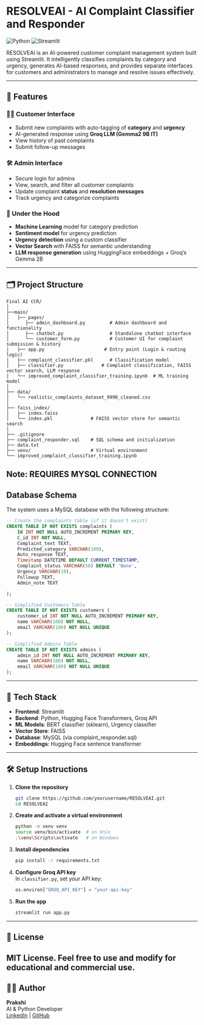 
# RESOLVEAI - AI Complaint Classifier and Responder

![Python](https://img.shields.io/badge/Python-3.10+-blue?logo=python)
![Streamlit](https://img.shields.io/badge/Built%20with-Streamlit-FF4B4B?logo=streamlit&logoColor=white)

RESOLVEAI is an AI-powered customer complaint management system built using Streamlit. It intelligently classifies complaints by category and urgency, generates AI-based responses, and provides separate interfaces for customers and administrators to manage and resolve issues effectively.

---

## 🚀 Features

### 🧑‍💻 Customer Interface
- Submit new complaints with auto-tagging of **category** and **urgency**
- AI-generated response using **Groq LLM (Gemma2 9B IT)**
- View history of past complaints
- Submit follow-up messages

### 🛠️ Admin Interface
- Secure login for admins
- View, search, and filter all customer complaints
- Update complaint **status** and **resolution messages**
- Track urgency and categorize complaints

### 🤖 Under the Hood
- **Machine Learning** model for category prediction
- **Sentiment model** for urgency prediction
- **Urgency detection** using a custom classifier
- **Vector Search** with FAISS for semantic understanding
- **LLM response generation** using HuggingFace embeddings + Groq’s Gemma 2B
---

## 🗂️ Project Structure

```
Final AI CCR/
│
├──main/
│   ├── pages/
│      ├── admin_dashboard.py         # Admin dashboard and functionality
│      ├── chatbot.py                 # Standalone chatbot interface
│      └── customer_form.py           # Customer UI for complaint submission & history
│   ├── app.py                      # Entry point (Login & routing logic)
│   ├── complaint_classifier.pkl      # Classification model
│   ├── classifier.py              # Complaint classification, FAISS vector search, LLM response
│   └── improved_complaint_classifier_training.ipynb  # ML training model
│
├── data/
│   └── realistic_complaints_dataset_9990_cleaned.csv
│
├── faiss_index/
│   ├── index.faiss
│   └── index.pkl              # FAISS vector store for semantic search
│
├── .gitignore
├── complaint_responder.sql    # SQL schema and initialization
├── data.txt
├── venv/                      # Virtual environment
└── improved_complaint_classifier_training.ipynb
```
## Note: REQUIRES MYSQL CONNECTION

## Database Schema

The system uses a MySQL database with the following structure:

```sql
-- Create the complaints table (if it doesn't exist)
CREATE TABLE IF NOT EXISTS complaints (
    Id INT NOT NULL AUTO_INCREMENT PRIMARY KEY,
    C_id INT NOT NULL,
    Complaint_text TEXT,
    Predicted_category VARCHAR(100),
    Auto_response TEXT,
    Timestamp DATETIME DEFAULT CURRENT_TIMESTAMP,
    Complaint_status VARCHAR(50) DEFAULT 'None',
    Urgency VARCHAR(10),
    Followup TEXT,
    Admin_note TEXT

);

-- Simplified Customers Table
CREATE TABLE IF NOT EXISTS customers (
    customer_id INT NOT NULL AUTO_INCREMENT PRIMARY KEY,
    name VARCHAR(100) NOT NULL,
    email VARCHAR(100) NOT NULL UNIQUE
);

-- Simplified Admins Table
CREATE TABLE IF NOT EXISTS admins (
    admin_id INT NOT NULL AUTO_INCREMENT PRIMARY KEY,
    name VARCHAR(100) NOT NULL,
    email VARCHAR(100) NOT NULL UNIQUE
);


```

---

## 🧠 Tech Stack

- **Frontend**: Streamlit
- **Backend**: Python, Hugging Face Transformers, Groq API
- **ML Models**: BERT classifier (sklearn), Urgency classifier
- **Vector Store**: FAISS
- **Database**: MySQL (via complaint_responder.sql)
- **Embeddings**: Hugging Face sentence transformer

---

## 🛠️ Setup Instructions

1. **Clone the repository**  
   ```bash
   git clone https://github.com/yourusername/RESOLVEAI.git
   cd RESOLVEAI
   ```

2. **Create and activate a virtual environment**
   ```bash
   python -m venv venv
   source venv/bin/activate  # on Unix
   .\venv\Scripts\activate   # on Windows
   ```

3. **Install dependencies**
   ```bash
   pip install -r requirements.txt
   ```

4. **Configure Groq API key**  
   In `classifier.py`, set your API key:
   ```python
   os.environ["GROQ_API_KEY"] = "your-api-key"
   ```

5. **Run the app**
   ```bash
   streamlit run app.py
   ```

---

## 📄 License

MIT License. Feel free to use and modify for educational and commercial use.
---

## 🙋‍♂️ Author

**Prakshi**  
AI & Python Developer  
[LinkedIn](https://www.linkedin.com/in/prakshi-karkera/) | [GitHub](https://github.com/Prakshi-23)
